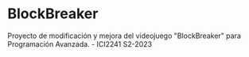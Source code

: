 # BlockBreaker
Proyecto de modificación y mejora del videojuego "BlockBreaker" para Programación Avanzada. - ICI2241 S2-2023
